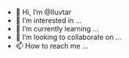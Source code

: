 - 👋 Hi, I’m @Iluvtar
- 👀 I’m interested in ...
- 🌱 I’m currently learning ...
- 💞️ I’m looking to collaborate on ...
- 📫 How to reach me ...

<!---
Iluvtar/Iluvtar is a ✨ special ✨ repository because its `README.md` (this file) appears on your GitHub profile.
You can click the Preview link to take a look at your changes.
--->
